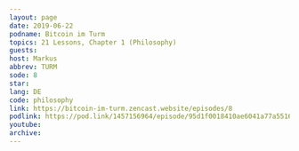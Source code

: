 ```yaml
---
layout: page
date: 2019-06-22
podname: Bitcoin im Turm
topics: 21 Lessons, Chapter 1 (Philosophy)
guests: 
host: Markus
abbrev: TURM
sode: 8
star: 
lang: DE
code: philosophy
link: https://bitcoin-im-turm.zencast.website/episodes/8
podlink: https://pod.link/1457156964/episode/95d1f0018410ae6041a77a55163b90df
youtube: 
archive: 
---
```

